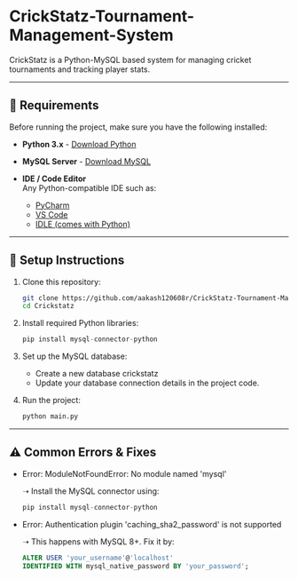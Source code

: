 # CrickStatz-Tournament-Management-System

CrickStatz is a Python-MySQL based system for managing cricket tournaments and tracking player stats.

---

## 🚀 Requirements

   Before running the project, make sure you have the following installed:

- **Python 3.x** -
  [Download Python](https://www.python.org/downloads/)

- **MySQL Server** -
  [Download MySQL](https://dev.mysql.com/downloads/)

- **IDE / Code Editor**  
  Any Python-compatible IDE such as:  
  - [PyCharm](https://www.jetbrains.com/pycharm/)  
  - [VS Code](https://code.visualstudio.com/)  
  - [IDLE (comes with Python)](https://docs.python.org/3/library/idle.html)  

---

## 📌 Setup Instructions

1. Clone this repository:  

    ```bash
   git clone https://github.com/aakash120608r/CrickStatz-Tournament-Management-System.git
   cd Crickstatz  

2. Install required Python libraries:

   ```python
   pip install mysql-connector-python

3. Set up the MySQL database:

   - Create a new database crickstatz
   - Update your database connection details in the project code.

4. Run the project:

   ```python
   python main.py

---

## ⚠️ Common Errors & Fixes

- Error: ModuleNotFoundError: No module named 'mysql'

   ➝ Install the MySQL connector using:

   ```python
   pip install mysql-connector-python

- Error: Authentication plugin 'caching_sha2_password' is not supported

   ➝ This happens with MySQL 8+. Fix it by:

   ```sql
   ALTER USER 'your_username'@'localhost' 
   IDENTIFIED WITH mysql_native_password BY 'your_password';

